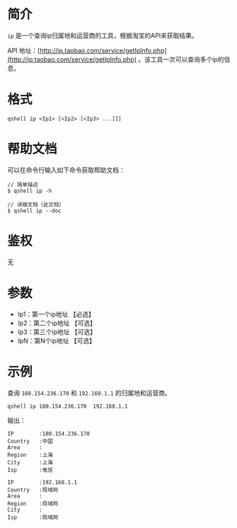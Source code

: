 # 简介
`ip` 是一个查询ip归属地和运营商的工具，根据淘宝的API来获取结果。

API 地址：[http://ip.taobao.com/service/getIpInfo.php](http://ip.taobao.com/service/getIpInfo.php) 。该工具一次可以查询多个ip的信息。

# 格式
```
qshell ip <Ip1> [<Ip2> [<Ip3> ...]]]
```

# 帮助文档
可以在命令行输入如下命令获取帮助文档：
```
// 简单描述
$ qshell ip -h 

// 详细文档（此文档）
$ qshell ip --doc
```

# 鉴权
无

# 参数
- Ip1：第一个ip地址 【必选】
- Ip2：第二个ip地址 【可选】
- Ip3：第三个ip地址 【可选】
- IpN：第N个ip地址 【可选】

# 示例
查询 `180.154.236.170` 和 `192.168.1.1` 的归属地和运营商。
```
qshell ip 180.154.236.170  192.168.1.1
```

输出：
```
IP        :180.154.236.170
Country   :中国
Area      :
Region    :上海
City      :上海
Isp       :电信

IP        :192.168.1.1
Country   :局域网
Area      :
Region    :局域网
City      :
Isp       :局域网
```